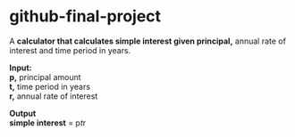# github-final-project

A **calculator that calculates simple interest given principal,** annual rate of interest and time period in years.

**Input:**<br>
   **p,** principal amount<br>
   **t,** time period in years<br>
   **r,** annual rate of interest<br>
   
**Output<br>
   simple interest** = p*t*r
